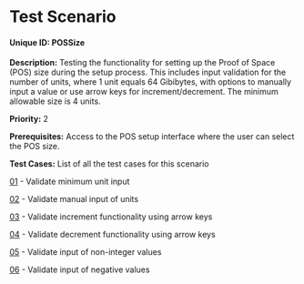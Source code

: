 # Test Scenario

#### Unique ID: POSSize

**Description:** Testing the functionality for setting up the Proof of Space (POS) size during the setup process. This includes input validation for the number of units, where 1 unit equals 64 Gibibytes, with options to manually input a value or use arrow keys for increment/decrement. The minimum allowable size is 4 units.

**Priority:** 2

**Prerequisites:** Access to the POS setup interface where the user can select the POS size.

**Test Cases:** List of all the test cases for this scenario

[01](#test-case-id-possize-01) - Validate minimum unit input

[02](#test-case-id-possize-02) - Validate manual input of units

[03](#test-case-id-possize-03) - Validate increment functionality using arrow keys

[04](#test-case-id-possize-04) - Validate decrement functionality using arrow keys

[05](#test-case-id-possize-05) - Validate input of non-integer values

[06](#test-case-id-possize-06) - Validate input of negative values
